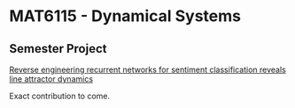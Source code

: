 # MAT6115 - Dynamical Systems


## Semester Project

[Reverse engineering recurrent networks for sentiment classification reveals line attractor dynamics](https://arxiv.org/abs/1906.10720)

Exact contribution to come.

